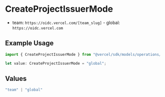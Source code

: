 # CreateProjectIssuerMode

- team: `https://oidc.vercel.com/[team_slug]` - global: `https://oidc.vercel.com`

## Example Usage

```typescript
import { CreateProjectIssuerMode } from "@vercel/sdk/models/operations/createproject.js";

let value: CreateProjectIssuerMode = "global";
```

## Values

```typescript
"team" | "global"
```